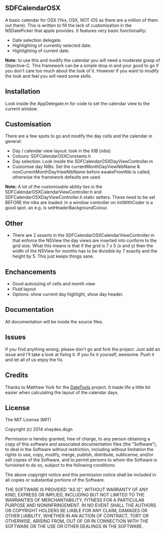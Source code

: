 ## SDFCalendarOSX

A basic calendar for OSX (Yes, OSX, NOT iOS as there are a million of them out there). This is written to fill the lack of customisation in the NSDatePicker that apple provides. It features very basic functionality:
- Date selection delegate.
- Highlighting of currently selected date.
- Highlighting of current date.

**Note:** to use this and modify the calendar you will need a moderate grasp of Objective-C. This framework can be a simple drop in and your good to go if you don't care too much about the look of it. However if you want to modify the look and feel you will need some skills.

## Installation

Look inside the AppDelegate.m for code to set the calendar view to the current window.

## Customisation

There are a few spots to go and modify the day cells and the calendar in general:
- Day / calendar view layout: look in the XIB (nibs)
- Colours: SDFCalendarOSXConstants.h
- Day selection: Look inside the SDFCalendarOSXDayViewController.m
- Customise day NIBs: Set the currentMonthDayViewNibName & nonCurrentMonthDayViewNibName before awakeFromNib is called, otherwise the framework defaults are used.

**Note:** A lot of the customisable ability lies in the SDFCalendarOSXCalendarViewController.h and SDFCalendarOSXDayViewController.h static setters. These need to be set BEFORE the nibs are loaded. In a window controller on initWithCoder is a good spot. an e.g. is setHeaderBackgroundColour.

## Other
- There are 2 asserts in the SDFCalendarOSXCalendarViewController.m that enforce the NSView the day views are inserted into conform to the grid size. What this means is that if the grid is 7 x 5 (x and y) then the width of the NSView for months has to be divisible by 7 exactly and the height by 5. This just keeps things sane.

## Enchancements

- Good autosizing of cells and month view
- Fluid layout
- Options: show current day highlight, show day header.

## Documentation

All documentation will be inside the source files.

## Issues

If you find anything wrong, please don't go and fork the project. Just add an issue and I'll take a look at fixing it. If you fix it yourself, awesome. Push it and let all of us enjoy the fix.

## Credits

Thanks to Matthew York for the [DateTools](https://github.com/MatthewYork/DateTools) project. It made life a little bit easier when calculating the layout of the calendar days.

## License

The MIT License (MIT)

Copyright (c) 2014 shaydes.dsgn

Permission is hereby granted, free of charge, to any person obtaining a copy
of this software and associated documentation files (the "Software"), to deal
in the Software without restriction, including without limitation the rights
to use, copy, modify, merge, publish, distribute, sublicense, and/or sell
copies of the Software, and to permit persons to whom the Software is
furnished to do so, subject to the following conditions:

The above copyright notice and this permission notice shall be included in
all copies or substantial portions of the Software.

THE SOFTWARE IS PROVIDED "AS IS", WITHOUT WARRANTY OF ANY KIND, EXPRESS OR
IMPLIED, INCLUDING BUT NOT LIMITED TO THE WARRANTIES OF MERCHANTABILITY,
FITNESS FOR A PARTICULAR PURPOSE AND NONINFRINGEMENT. IN NO EVENT SHALL THE
AUTHORS OR COPYRIGHT HOLDERS BE LIABLE FOR ANY CLAIM, DAMAGES OR OTHER
LIABILITY, WHETHER IN AN ACTION OF CONTRACT, TORT OR OTHERWISE, ARISING FROM,
OUT OF OR IN CONNECTION WITH THE SOFTWARE OR THE USE OR OTHER DEALINGS IN
THE SOFTWARE.
